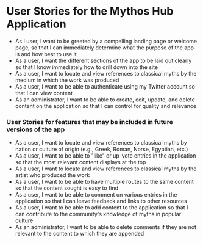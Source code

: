 # User Stories for the Mythos Hub Application

* As I user, I want to be greeted by a compelling landing page or welcome page, so that I can immediately determine what the purpose of the app is and how best to use it
* As a user, I want the different sections of the app to be laid out clearly so that I know immediately how to drill down into the site
* As a user, I want to locate and view references to classical myths by the medium in which the work was produced
* As a user, I want to be able to authenticate using my Twitter account so that I can view content
* As an administrator, I want to be able to create, edit, update, and delete content on the application so that I can control for quality and relevance

### User Stories for features that may be included in future versions of the app

* As a user, I want to locate and view references to classical myths by nation or culture of origin (e.g., Greek, Roman, Norse, Egyptian, etc.)
* As a user, I want to be able to "like" or up-vote entries in the application so that the most relevant content displays at the top
* As a user, I want to locate and view references to classical myths by the artist who produced the work
* As a user, I want to be able to have multiple routes to the same content so that the content sought is easy to find
* As a user, I want to be able to comment on various entries in the application so that I can leave feedback and links to other resources
* As a user, I want to be able to add content to the application so that I can contribute to the community's knowledge of myths in popular culture
* As an administrator, I want to be able to delete comments if they are not relevant to the content to which they are appended

